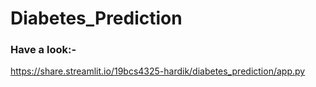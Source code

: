 # Diabetes_Prediction

### Have a look:-
https://share.streamlit.io/19bcs4325-hardik/diabetes_prediction/app.py
